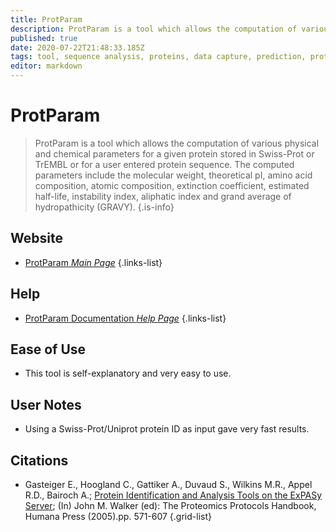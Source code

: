 ```yaml
---
title: ProtParam
description: ProtParam is a tool which allows the computation of various physical and chemical parameters for a given protein stored in Swiss-Prot or TrEMBL or for a user entered protein sequence. 
published: true
date: 2020-07-22T21:48:33.185Z
tags: tool, sequence analysis, proteins, data capture, prediction, protein, computational biology, residue
editor: markdown
---
```


# ProtParam

> ProtParam is a tool which allows the computation of various physical and chemical parameters for a given protein stored in Swiss-Prot or TrEMBL or for a user entered protein sequence. The computed parameters include the molecular weight, theoretical pI, amino acid composition, atomic composition, extinction coefficient, estimated half-life, instability index, aliphatic index and grand average of hydropathicity (GRAVY).
{.is-info}

 

## Website 

- [ProtParam *Main Page*](https://web.expasy.org/protparam/)
 {.links-list}

## Help

- [ProtParam Documentation *Help Page*](https://web.expasy.org/protparam/protparam-doc.html)
{.links-list}

## Ease of Use

- This tool is self-explanatory and very easy to use.

## User Notes

- Using a Swiss-Prot/Uniprot protein ID as input gave very fast results. 

## Citations

- Gasteiger E., Hoogland C., Gattiker A., Duvaud S., Wilkins M.R., Appel R.D., Bairoch A.; [Protein Identification and Analysis Tools on the ExPASy Server](http://www.springer.com/life+sciences/biochemistry+%26+biophysics/book/978-1-58829-343-5); (In) John M. Walker (ed): The Proteomics Protocols Handbook, Humana Press (2005).pp. 571-607 
{.grid-list}